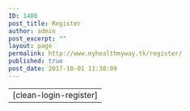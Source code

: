 ```yaml
---
ID: 1408
post_title: Register
author: admin
post_excerpt: ""
layout: page
permalink: http://www.myhealthmyway.tk/register/
published: true
post_date: 2017-10-01 11:38:09
---
```

<table class="widefat importers">
<tbody>
<tr class="alternate">
<td class="import-system row-title"><a>[clean-login-register]</a></td>
</tr>
</tbody>
</table>